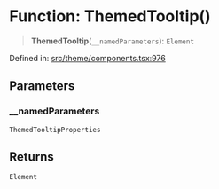 # Function: ThemedTooltip()

> **ThemedTooltip**(`__namedParameters`): `Element`

Defined in: [src/theme/components.tsx:976](https://github.com/Nick2bad4u/Uptime-Watcher/blob/2a45eeb1723f8f7089001af2c92aa07d82dfe7e4/src/theme/components.tsx#L976)

## Parameters

### \_\_namedParameters

`ThemedTooltipProperties`

## Returns

`Element`
